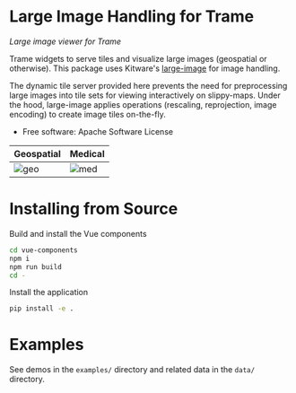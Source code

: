 # Large Image Handling for Trame

*Large image viewer for Trame*

Trame widgets to serve tiles and visualize large images
(geospatial or otherwise). This package uses Kitware's
[large-image](https://github.com/girder/large_image)
for image handling.

The dynamic tile server provided here prevents the need for preprocessing large images into tile sets for viewing interactively on slippy-maps. Under the hood, large-image applies operations (rescaling, reprojection, image encoding) to create image tiles on-the-fly.

* Free software: Apache Software License

| Geospatial | Medical |
|---|---|
| ![geo](./assets/new-york.png) | ![med](./assets/kidney.png) |


# Installing from Source

Build and install the Vue components

```bash
cd vue-components
npm i
npm run build
cd -
```

Install the application

```bash
pip install -e .
```


# Examples

See demos in the `examples/` directory and related data in the `data/` directory.
